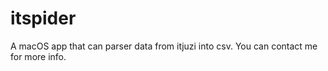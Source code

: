 # itspider
A macOS app that can parser data from itjuzi into csv.
You can contact me for more info.
